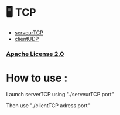 # 🖥️ TCP
* [serveurTCP](https://github.com/Dizuyte/TCP/blob/main/serveurTCP.c)
* [clientUDP](https://github.com/Dizuyte/TCP/blob/main/clientTCP.c)
  
### [Apache License 2.0](https://github.com/Dizuyte/TCP/blob/main/LICENSE)


# How to use :

Launch serverTCP using "./serveurTCP port"

Then use "./clientTCP adress port"

